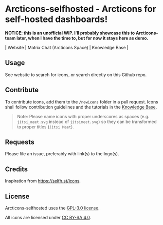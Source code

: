 # Arcticons-selfhosted - Arcticons for self-hosted dashboards!


**NOTICE: this is an unofficial WIP. I'll probably showcase this to Arcticons-team later, when I have the time to, but for now it stays here as demo.**

| Website | Matrix Chat (Arcticons Space) | Knowledge Base |

## Usage

See website to search for icons, or search directly on this Github repo.

## Contribute

To contribute icons, add them to the `/newicons` folder in a pull request. Icons shall follow contribution guidelines and the tutorials in the [Knowledge Base](https://docs.arcticons.com).

> Note: Please name icons with proper underscores as spaces (e.g. `jitsi_meet.svg` instead of `jitsimeet.svg`) so they can be transformed to proper titles (`Jitsi Meet`).

## Requests

Please file an issue, preferably with link(s) to the logo(s).

## Credits

Inspiration from https://selfh.st/icons.

## License

Arcticons-selfhosted uses the [GPL-3.0 license](https://www.gnu.org/licenses/gpl-3.0.en.html).

All icons are licensed under [CC BY-SA 4.0](https://creativecommons.org/licenses/by-sa/4.0/).
